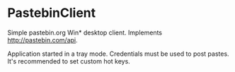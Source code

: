 # PastebinClient
Simple pastebin.org Win* desktop client. Implements http://pastebin.com/api. 

Application started in a tray mode. Credentials must be used to post pastes. It's recommended to set custom hot keys.
